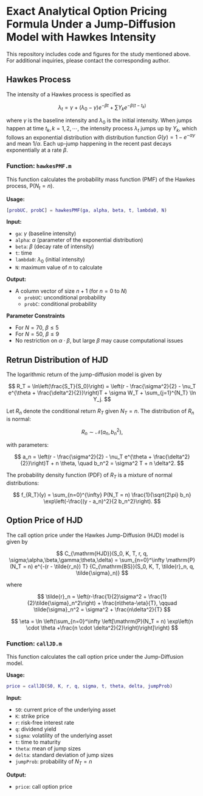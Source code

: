 # Exact Analytical Option Pricing Formula Under a Jump-Diffusion Model with Hawkes Intensity
This repository includes code and figures for the study mentioned above. For additional inquiries, please contact the corresponding author.
## Hawkes Process

The intensity of a Hawkes process is specified as

$$
\lambda_t = \gamma + (\lambda_0-\gamma)e^{-\beta t} + \sum Y_k e^{-\beta(t-t_k)}
$$


where $\gamma$ is the baseline intensity and $\lambda_0$ is the initial intensity. When jumps happen at time $t_k, k = 1,2,\cdots$, the intensity process $\lambda_t$ jumps up by $Y_k$, which follows an exponential distribution with distribution function $G(y) = 1-e^{-\alpha y}$ and mean $1/\alpha$. Each up-jump happening in the recent past decays exponentially at a rate $\beta$.

### Function: `hawkesPMF.m`

This function calculates the probability mass function (PMF) of the Hawkes process, $\mathrm{P}(N_t = n)$.

**Usage:**

```matlab
[probUC, probC] = hawkesPMF(ga, alpha, beta, t, lambda0, N)
```

**Input:**
- `ga`: $\gamma$ (baseline intensity)
- `alpha`: $\alpha$ (parameter of the exponential distribution)
- `beta`: $\beta$ (decay rate of intensity)
- `t`: time
- `lambda0`: $\lambda_0$ (initial intensity)
- `N`: maximum value of $n$ to calculate

**Output:**
- A column vector of size $n+1$ (for $n = 0$ to $N$)
  - `probUC`: unconditional probability
  - `probC`: conditional probability
 
**Parameter Constraints**
- For $N = 70$, $\beta \leq 5$
- For $N = 50$, $\beta \leq 9$
- No restriction on $\alpha \cdot \beta$, but large $\beta$ may cause computational issues


## Retrun Distribution of HJD
The logarithmic return of the jump-diffusion model is given by

$$ R_T = \ln\left(\frac{S_T}{S_0}\right) = \left(r - \frac{\sigma^2}{2} - \nu_T e^{\theta + \frac{\delta^2}{2}}\right)T + \sigma W_T + \sum_{j=1}^{N_T} \ln Y_j. $$

Let $R_n$ denote the conditional return $R_T$ given $N_T = n$. The distribution of $R_n$ is normal:

$$ R_n \sim \mathcal{N}(a_n, b_n^2), $$

with parameters:

$$ a_n = \left(r - \frac{\sigma^2}{2} - \nu_T e^{\theta + \frac{\delta^2}{2}}\right)T + n \theta, \quad b_n^2 = \sigma^2 T + n \delta^2. $$

The probability density function (PDF) of $R_T$ is a mixture of normal distributions:

$$ f_{R_T}(y) = \sum_{n=0}^{\infty} P(N_T = n) \frac{1}{\sqrt{2\pi} b_n} \exp\left(-\frac{(y - a_n)^2}{2 b_n^2}\right). $$




## Option Price of HJD

The call option price under the Hawkes Jump-Diffusion (HJD) model is given by

$$
C_{\mathrm{HJD}}(S_0, K, T, r, q, \sigma;\alpha,\beta,\gamma;\theta,\delta) = \sum_{n=0}^\infty \mathrm{P} (N_T = n) e^{-(r - \tilde{r_n}) T} {C_{\mathrm{BS}}(S_0, K, T, \tilde{r}_n, q, \tilde{\sigma}_n)}
$$

where

$$
\tilde{r}_n = \left(r-\frac{1}{2}\sigma^2 + \frac{1}{2}\tilde{\sigma}_n^2\right) + \frac{n\theta-\eta}{T}, \qquad \tilde{\sigma}_n^2 = \sigma^2 + \frac{n\delta^2}{T}
$$

$$
\eta = \ln \left(\sum_{n=0}^\infty \left[\mathrm{P}(N_T = n) \exp\left(n \cdot \theta +\frac{n \cdot \delta^2}{2}\right)\right]\right)
$$

### Function: `callJD.m`

This function calculates the call option price under the Jump-Diffusion model.

**Usage:**

```matlab
price = callJD(S0, K, r, q, sigma, t, theta, delta, jumpProb)
```

**Input:**
- `S0`: current price of the underlying asset
- `K`: strike price
- `r`: risk-free interest rate
- `q`: dividend yield
- `sigma`: volatility of the underlying asset
- `t`: time to maturity
- `theta`: mean of jump sizes
- `delta`: standard deviation of jump sizes
- `jumpProb`: probability of $N_T = n$

**Output:**
- `price`: call option price
